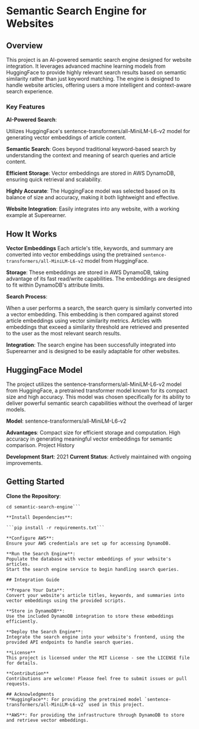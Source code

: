 # Semantic Search Engine for Websites

## Overview

This project is an AI-powered semantic search engine designed for website integration. It leverages advanced machine learning models from HuggingFace to provide highly relevant search results based on semantic similarity rather than just keyword matching. The engine is designed to handle website articles, offering users a more intelligent and context-aware search experience.

### Key Features
**AI-Powered Search**:

Utilizes HuggingFace's sentence-transformers/all-MiniLM-L6-v2 model for generating vector embeddings of article content.

**Semantic Search**:
Goes beyond traditional keyword-based search by understanding the context and meaning of search queries and article content.

**Efficient Storage**:
Vector embeddings are stored in AWS DynamoDB, ensuring quick retrieval and scalability.

**Highly Accurate**:
The HuggingFace model was selected based on its balance of size and accuracy, making it both lightweight and effective.

**Website Integration**:
Easily integrates into any website, with a working example at Superearner.

## How It Works
**Vector Embeddings**
Each article's title, keywords, and summary are converted into vector embeddings using the pretrained `sentence-transformers/all-MiniLM-L6-v2` model from HuggingFace.

**Storage**:
These embeddings are stored in AWS DynamoDB, taking advantage of its fast read/write capabilities. The embeddings are designed to fit within DynamoDB's attribute limits.

**Search Process**:

When a user performs a search, the search query is similarly converted into a vector embedding.
This embedding is then compared against stored article embeddings using vector similarity metrics.
Articles with embeddings that exceed a similarity threshold are retrieved and presented to the user as the most relevant search results.

**Integration**:
The search engine has been successfully integrated into Superearner and is designed to be easily adaptable for other websites.

## HuggingFace Model
The project utilizes the sentence-transformers/all-MiniLM-L6-v2 model from HuggingFace, a pretrained transformer model known for its compact size and high accuracy. This model was chosen specifically for its ability to deliver powerful semantic search capabilities without the overhead of larger models.

**Model**: sentence-transformers/all-MiniLM-L6-v2

**Advantages**:
Compact size for efficient storage and computation.
High accuracy in generating meaningful vector embeddings for semantic comparison.
Project History

**Development Start**: 2021
**Current Status**: Actively maintained with ongoing improvements.

## Getting Started

**Clone the Repository**:
```git clone https://github.com/willie191998/semantic-search.git
cd semantic-search-engine```

**Install Dependencies**:

```pip install -r requirements.txt```

**Configure AWS**:
Ensure your AWS credentials are set up for accessing DynamoDB.

**Run the Search Engine**:
Populate the database with vector embeddings of your website's articles.
Start the search engine service to begin handling search queries.

## Integration Guide

**Prepare Your Data**:
Convert your website's article titles, keywords, and summaries into vector embeddings using the provided scripts.

**Store in DynamoDB**:
Use the included DynamoDB integration to store these embeddings efficiently.

**Deploy the Search Engine**:
Integrate the search engine into your website's frontend, using the provided API endpoints to handle search queries.

**License**
This project is licensed under the MIT License - see the LICENSE file for details.

**Contribution**
Contributions are welcome! Please feel free to submit issues or pull requests.

## Acknowledgments
**HuggingFace**: For providing the pretrained model `sentence-transformers/all-MiniLM-L6-v2` used in this project.

**AWS**: For providing the infrastructure through DynamoDB to store and retrieve vector embeddings.
